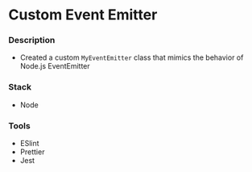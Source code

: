 # Custom Event Emitter

### Description

- Created a custom `MyEventEmitter` class that mimics the behavior of Node.js EventEmitter

### Stack

- Node

### Tools

- ESlint
- Prettier
- Jest
